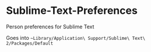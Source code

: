 # Sublime-Text-Preferences
Person preferences for Sublime Text

Goes into `~Library/Application\ Support/Sublime\ Text\ 2/Packages/Default`
